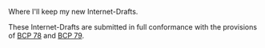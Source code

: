 Where I'll keep my new Internet-Drafts.

These Internet-Drafts are submitted in full conformance with the
provisions of [BCP 78][1] and [BCP 79][2].

[1]: <http://tools.ietf.org/html/bcp78>
[2]: <http://tools.ietf.org/html/bcp79>
